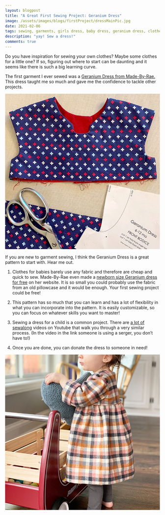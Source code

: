 ```yaml
---
layout: blogpost
title: "A Great First Sewing Project: Geranium Dress"
image: /assets/images/blogs/firstProject/dressMainPic.jpg
date: 2021-02-06
tags: sewing, garments, girls dress, baby dress, geranium dress, clothes
description: "yay! Sew a dress!"
comments: true
---
```

Do you have inspiration for sewing your own clothes? Maybe some clothes for a little one? If so, figuring out where to start can be daunting and it seems like there is such a big learning curve. 

The first garment I ever sewed was a [Geranium Dress from Made-By-Rae.](https://shop.made-by-rae.com/collections/childrens-patterns/products/geranium-dress) This dress taught me so much and gave me the confidence to tackle other projects. 

<img src="/assets/images/blogs/firstProject/geranium.jpg" alt="geranium"/>

If you are new to garment sewing, I think the Geranium Dress is a great pattern to start with. Hear me out.

1. Clothes for babies barely use any fabric and therefore are cheap and quick to sew. Made-By-Rae even made a [newborn size Geranium dress for free](https://shop.made-by-rae.com/collections/childrens-patterns/products/little-geranium-dress) on her website. It is so small you could probably use the fabric from an old pillowcase and it would be enough. Your first sewing project could be free! 

2. This pattern has so much that you can learn and has a lot of flexibility in what you can incorporate into the pattern. It is easily customizable, so you can focus on whatever skills you want to master!

3. Sewing a dress for a child is a common project. There are [a lot of sewalong](https://www.youtube.com/watch?v=JvqnyXRkUe0&t=361s) videos on Youtube that walk you through a very similar process. (In the video in the link someone is using a serger, you don’t have to!)

4. Once you are done, you can donate the dress to someone in need! 

<img src="/assets/images/blogs/firstProject/wearingDress.jpg" alt="wearingDress"/>
